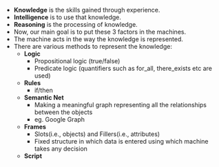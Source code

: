 - **Knowledge** is the skills gained through experience.
- **Intelligence** is to use that knowledge.
- **Reasoning** is the processing of knowledge.
- Now, our main goal is to put these 3 factors in the machines.
- The machine acts in the way the knowledge is represented.
- There are various methods to represent the knowledge:
  - **Logic** 
    * Propositional logic (true/false)
    * Predicate logic (quantifiers such as for_all, there_exists etc are used)
  - **Rules**
    * if/then
  - **Semantic Net**
    * Making a meaningful graph representing all the relationships between the objects
    * eg. Google Graph
  - **Frames**
    * Slots(i.e., objects) and Fillers(i.e., attributes)
    * Fixed structure in which data is entered using which machine takes any decision
  - **Script**
    
